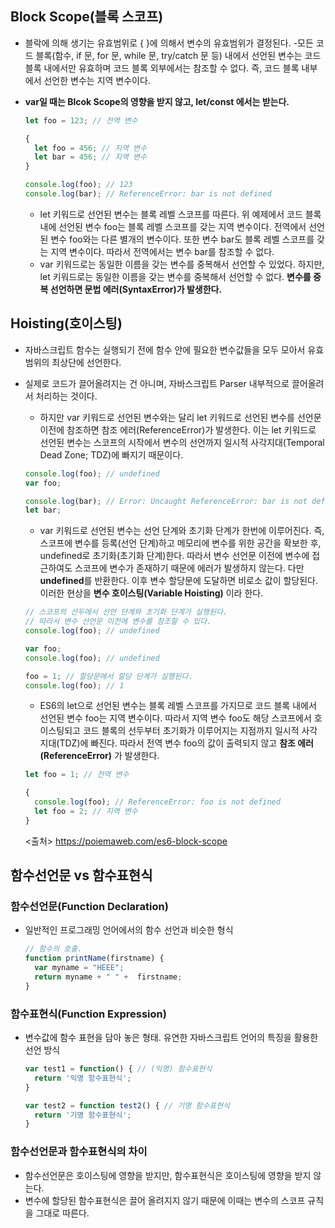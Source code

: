 ## Block Scope(블록 스코프)
- 블락에 의해 생기는 유효범위로 { }에 의해서 변수의 유효범위가 결정된다.
  -모든 코드 블록(함수, if 문, for 문, while 문, try/catch 문 등) 내에서 선언된 변수는 코드 블록 내에서만 유효하며 코드 블록 외부에서는 참조할 수 없다. 즉, 코드 블록 내부에서 선언한 변수는 지역 변수이다.
- **var일 때는 Blcok Scope의 영향을 받지 않고, let/const 에서는 받는다.**

  ```jsx
  let foo = 123; // 전역 변수

  {
    let foo = 456; // 지역 변수
    let bar = 456; // 지역 변수
  }

  console.log(foo); // 123
  console.log(bar); // ReferenceError: bar is not defined
  ```
  - let 키워드로 선언된 변수는 블록 레벨 스코프를 따른다. 위 예제에서 코드 블록 내에 선언된 변수 foo는 블록 레벨 스코프를 갖는 지역 변수이다. 전역에서 선언된 변수 foo와는 다른 별개의 변수이다. 또한 변수 bar도 블록 레벨 스코프를 갖는 지역 변수이다. 따라서 전역에서는 변수 bar를 참조할 수 없다.
  - var 키워드로는 동일한 이름을 갖는 변수를 중복해서 선언할 수 있었다. 하지만, let 키워드로는 동일한 이름을 갖는 변수를 중복해서 선언할 수 없다. **변수를 중복 선언하면 문법 에러(SyntaxError)가 발생한다.**

## Hoisting(호이스팅)
- 자바스크립트 함수는 실행되기 전에 함수 안에 필요한 변수값들을 모두 모아서 유효 범위의 최상단에 선언한다.
- 실제로 코드가 끌어올려지는 건 아니며, 자바스크립트 Parser 내부적으로 끌어올려서 처리하는 것이다.
  - 하지만 var 키워드로 선언된 변수와는 달리 let 키워드로 선언된 변수를 선언문 이전에 참조하면 참조 에러(ReferenceError)가 발생한다. 이는 let 키워드로 선언된 변수는 스코프의 시작에서 변수의 선언까지 일시적 사각지대(Temporal Dead Zone; TDZ)에 빠지기 때문이다.
  ```jsx
  console.log(foo); // undefined
  var foo;

  console.log(bar); // Error: Uncaught ReferenceError: bar is not defined
  let bar;
  ```

  - var 키워드로 선언된 변수는 선언 단계와 초기화 단계가 한번에 이루어진다. 즉, 스코프에 변수를 등록(선언 단계)하고 메모리에 변수를 위한 공간을 확보한 후, undefined로 초기화(초기화 단계)한다. 따라서 변수 선언문 이전에 변수에 접근하여도 스코프에 변수가 존재하기 때문에 에러가 발생하지 않는다. 다만 **undefined**를 반환한다. 이후 변수 할당문에 도달하면 비로소 값이 할당된다. 이러한 현상을 **변수 호이스팅(Variable Hoisting)** 이라 한다.
  ```jsx
  // 스코프의 선두에서 선언 단계와 초기화 단계가 실행된다.
  // 따라서 변수 선언문 이전에 변수를 참조할 수 있다.
  console.log(foo); // undefined

  var foo;
  console.log(foo); // undefined

  foo = 1; // 할당문에서 할당 단계가 실행된다.
  console.log(foo); // 1
  ```

  - ES6의 let으로 선언된 변수는 블록 레벨 스코프를 가지므로 코드 블록 내에서 선언된 변수 foo는 지역 변수이다. 따라서 지역 변수 foo도 해당 스코프에서 호이스팅되고 코드 블록의 선두부터 초기화가 이루어지는 지점까지 일시적 사각지대(TDZ)에 빠진다. 따라서 전역 변수 foo의 값이 출력되지 않고 **참조 에러(ReferenceError)** 가 발생한다.
  ```jsx
  let foo = 1; // 전역 변수

  {
    console.log(foo); // ReferenceError: foo is not defined
    let foo = 2; // 지역 변수
  }
  ```
  <출처> https://poiemaweb.com/es6-block-scope

## 함수선언문 vs 함수표현식

### 함수선언문(Function Declaration)
- 일반적인 프로그래밍 언어에서의 함수 선언과 비슷한 형식
  ```jsx
  // 함수의 호출.
  function printName(firstname) {
    var myname = "HEEE";
    return myname + " " +  firstname;
  }
  ```

### 함수표현식(Function Expression)
- 변수값에 함수 표현을 담아 놓은 형태. 유연한 자바스크립트 언어의 특징을 활용한 선언 방식
  ```jsx
  var test1 = function() { // (익명) 함수표현식
    return '익명 함수표현식';
  }

  var test2 = function test2() { // 기명 함수표현식 
    return '기명 함수표현식';
  }
  ```

### 함수선언문과 함수표현식의 차이 
- 함수선언문은 호이스팅에 영향을 받지만, 함수표현식은 호이스팅에 영향을 받지 않는다.
- 변수에 할당된 함수표현식은 끌어 올려지지 않기 때문에 이때는 변수의 스코프 규칙을 그대로 따른다.



